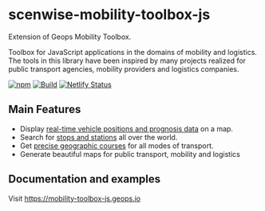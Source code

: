 # scenwise-mobility-toolbox-js

Extension of Geops Mobility Toolbox.

Toolbox for JavaScript applications in the domains of mobility and logistics.
The tools in this library have been inspired by many projects realized for public transport agencies, mobility providers and logistics companies.

[![npm](https://img.shields.io/npm/v/mobility-toolbox-js.svg?style=flat-square)](https://www.npmjs.com/package/mobility-toolbox-js)
[![Build](https://github.com/geops/mobility-toolbox-js/workflows/Build/badge.svg)](https://github.com/geops/mobility-toolbox-js/actions?query=workflow%3ABuild)
[![Netlify Status](https://api.netlify.com/api/v1/badges/b368ab18-9dbf-416c-91f6-a82076b02c10/deploy-status)](https://app.netlify.com/sites/mobility-toolbox-js/deploys)


## Main Features
* Display [real-time vehicle positions and prognosis data](http://tracker.geops.ch/) on a map.
* Search for [stops and stations](https://maps2.trafimage.ch) all over the world.
* Get [precise geographic courses](https://geops.github.io/geops-routing-demo/) for all modes of transport.
* Generate beautiful maps for public transport, mobility and logistics

## Documentation and examples
Visit https://mobility-toolbox-js.geops.io
